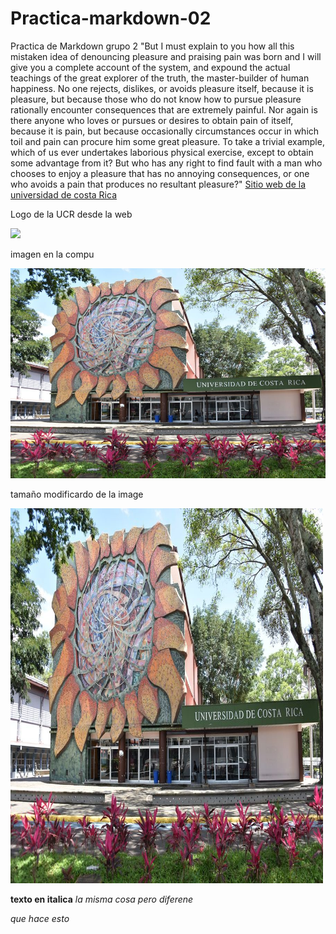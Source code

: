 # Practica-markdown-02
Practica de Markdown grupo 2
"But I must explain to you how all this mistaken idea of denouncing pleasure and praising pain was born and I will give you a complete account of the system, and expound the actual teachings of the great explorer of the truth, the master-builder of human happiness. No one rejects, dislikes, or avoids pleasure itself, because it is pleasure, but because those who do not know how to pursue pleasure rationally encounter consequences that are extremely painful. Nor again is there anyone who loves or pursues or desires to obtain pain of itself, because it is pain, but because occasionally circumstances occur in which toil and pain can procure him some great pleasure. To take a trivial example, which of us ever undertakes laborious physical exercise, except to obtain some advantage from it? But who has any right to find fault with a man who chooses to enjoy a pleasure that has no annoying consequences, or one who avoids a pain that produces no resultant pleasure?"
[Sitio web de la universidad de costa Rica](https://www.ucr.ac.cr/)

Logo de la UCR desde la web

![](https://upload.wikimedia.org/wikipedia/commons/thumb/d/d9/Firma_vertical_Universidad_de_Costa_Rica.svg/1200px-Firma_vertical_Universidad_de_Costa_Rica.svg.png)

imagen en la compu

![](GIRASOLDELAU.jpg)


tamaño modificardo de la image

<img src="GIRASOLDELAU.jpg" alt="Girl in a jacket" width="500" height="600">


**texto en italica**
_la misma cosa pero diferene_

*que hace esto*

